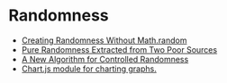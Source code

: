 
# Randomness
* [Creating Randomness Without Math.random](https://healeycodes.com/creating-randomness)
* [Pure Randomness Extracted from Two Poor Sources](https://cacm.acm.org/magazines/2017/1/211100-pure-randomness-extracted-from-two-poor-sources/fulltext)
* [A New Algorithm for Controlled Randomness](https://probablydance.com/2019/08/28/a-new-algorithm-for-controlled-randomness/)
* [Chart.js module for charting graphs.](https://github.com/sgratzl/chartjs-chart-graph)
